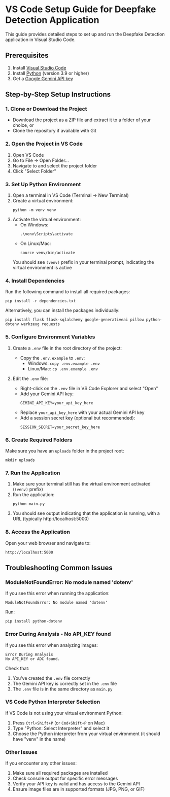 # VS Code Setup Guide for Deepfake Detection Application

This guide provides detailed steps to set up and run the Deepfake Detection application in Visual Studio Code.

## Prerequisites

1. Install [Visual Studio Code](https://code.visualstudio.com/download)
2. Install [Python](https://www.python.org/downloads/) (version 3.9 or higher)
3. Get a [Google Gemini API key](https://ai.google.dev/)

## Step-by-Step Setup Instructions

### 1. Clone or Download the Project

- Download the project as a ZIP file and extract it to a folder of your choice, or
- Clone the repository if available with Git

### 2. Open the Project in VS Code

1. Open VS Code
2. Go to File → Open Folder...
3. Navigate to and select the project folder
4. Click "Select Folder"

### 3. Set Up Python Environment

1. Open a terminal in VS Code (Terminal → New Terminal)
2. Create a virtual environment:
   ```
   python -m venv venv
   ```
3. Activate the virtual environment:
   - On Windows:
     ```
     .\venv\Scripts\activate
     ```
   - On Linux/Mac:
     ```
     source venv/bin/activate
     ```
   You should see `(venv)` prefix in your terminal prompt, indicating the virtual environment is active

### 4. Install Dependencies

Run the following command to install all required packages:
```
pip install -r dependencies.txt
```

Alternatively, you can install the packages individually:
```
pip install flask flask-sqlalchemy google-generativeai pillow python-dotenv werkzeug requests
```

### 5. Configure Environment Variables

1. Create a `.env` file in the root directory of the project:
   - Copy the `.env.example` to `.env`:
     - Windows: `copy .env.example .env`
     - Linux/Mac: `cp .env.example .env`
   
2. Edit the `.env` file:
   - Right-click on the `.env` file in VS Code Explorer and select "Open"
   - Add your Gemini API key:
     ```
     GEMINI_API_KEY=your_api_key_here
     ```
   - Replace `your_api_key_here` with your actual Gemini API key
   - Add a session secret key (optional but recommended):
     ```
     SESSION_SECRET=your_secret_key_here
     ```

### 6. Create Required Folders

Make sure you have an `uploads` folder in the project root:
```
mkdir uploads
```

### 7. Run the Application

1. Make sure your terminal still has the virtual environment activated (`(venv)` prefix)
2. Run the application:
   ```
   python main.py
   ```
3. You should see output indicating that the application is running, with a URL (typically http://localhost:5000)

### 8. Access the Application

Open your web browser and navigate to:
```
http://localhost:5000
```

## Troubleshooting Common Issues

### ModuleNotFoundError: No module named 'dotenv'

If you see this error when running the application:
```
ModuleNotFoundError: No module named 'dotenv'
```

Run:
```
pip install python-dotenv
```

### Error During Analysis - No API_KEY found

If you see this error when analyzing images:
```
Error During Analysis
No API_KEY or ADC found.
```

Check that:
1. You've created the `.env` file correctly
2. The Gemini API key is correctly set in the `.env` file
3. The `.env` file is in the same directory as `main.py`

### VS Code Python Interpreter Selection

If VS Code is not using your virtual environment Python:

1. Press `Ctrl+Shift+P` (or `Cmd+Shift+P` on Mac)
2. Type "Python: Select Interpreter" and select it
3. Choose the Python interpreter from your virtual environment (it should have "venv" in the name)

### Other Issues

If you encounter any other issues:
1. Make sure all required packages are installed
2. Check console output for specific error messages
3. Verify your API key is valid and has access to the Gemini API
4. Ensure image files are in supported formats (JPG, PNG, or GIF)